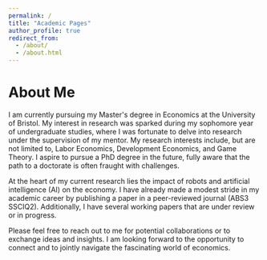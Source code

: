 ```yaml
---
permalink: /
title: "Academic Pages"
author_profile: true
redirect_from: 
  - /about/
  - /about.html
---
```


About Me
======
I am currently pursuing my Master's degree in Economics at the University of Bristol. My interest in research was sparked during my sophomore year of undergraduate studies, where I was fortunate to delve into research under the supervision of my mentor. My research interests include, but are not limited to, Labor Economics, Development Economics, and Game Theory. I aspire to pursue a PhD degree in the future, fully aware that the path to a doctorate is often fraught with challenges.

At the heart of my current research lies the impact of robots and artificial intelligence (AI) on the economy. I have already made a modest stride in my academic career by publishing a paper in a peer-reviewed journal (ABS3  SSCIQ2). Additionally, I have several working papers that are under review or in progress.

Please feel free to reach out to me for potential collaborations or to exchange ideas and insights. I am looking forward to the opportunity to connect and to jointly navigate the fascinating world of economics.
